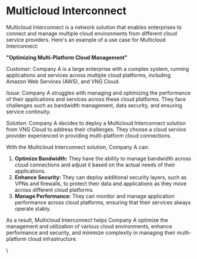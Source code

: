 # Multicloud Interconnect

Multicloud Interconnect is a network solution that enables enterprises to connect and manage multiple cloud environments from different cloud service providers. Here's an example of a use case for Multicloud Interconnect:

&#x20;**"Optimizing Multi-Platform Cloud Management"**

_Customer_: Company A is a large enterprise with a complex system, running applications and services across multiple cloud platforms, including Amazon Web Services (AWS), and VNG Cloud.

_Issue:_ Company A struggles with managing and optimizing the performance of their applications and services across these cloud platforms. They face challenges such as bandwidth management, data security, and ensuring service continuity.

_Solution:_ Company A decides to deploy a Multicloud Interconnect solution from VNG Cloud to address their challenges. They choose a cloud service provider experienced in providing multi-platform cloud connections.

With the Multicloud Interconnect solution, Company A can:

1. **Optimize Bandwidth:** They have the ability to manage bandwidth across cloud connections and adjust it based on the actual needs of their applications.
2. **Enhance Security:** They can deploy additional security layers, such as VPNs and firewalls, to protect their data and applications as they move across different cloud platforms.
3. **Manage Performance:** They can monitor and manage application performance across cloud platforms, ensuring that their services always operate stably.

As a result, Multicloud Interconnect helps Company A optimize the management and utilization of various cloud environments, enhance performance and security, and minimize complexity in managing their multi-platform cloud infrastructure.

\
